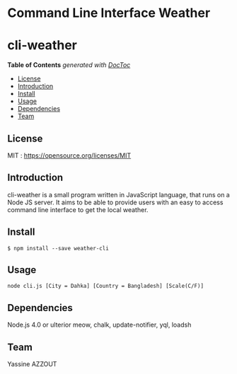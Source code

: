 # Command Line Interface Weather
# cli-weather

<!-- START doctoc generated TOC please keep comment here to allow auto update -->
<!-- DON'T EDIT THIS SECTION, INSTEAD RE-RUN doctoc TO UPDATE -->
**Table of Contents**  *generated with [DocToc](https://github.com/thlorenz/doctoc)*

- [License](#rdd)
- [Introduction](#introduction)
- [Install](#install)
- [Usage](#usage)
- [Dependencies](#Dependencies)
- [Team](#team)

<!-- END doctoc generated TOC please keep comment here to allow auto update -->

## License

MIT : https://opensource.org/licenses/MIT

## Introduction

cli-weather is a small program written in JavaScript language, that runs on a Node JS server.
It aims to be able to provide users with an easy to access command line interface to get the
local weather.

## Install
```
$ npm install --save weather-cli
```
## Usage
```
node cli.js [City = Dahka] [Country = Bangladesh] [Scale(C/F)]
```
## Dependencies
Node.js 4.0 or ulterior
meow, chalk, update-notifier, yql, loadsh

## Team

Yassine AZZOUT 

